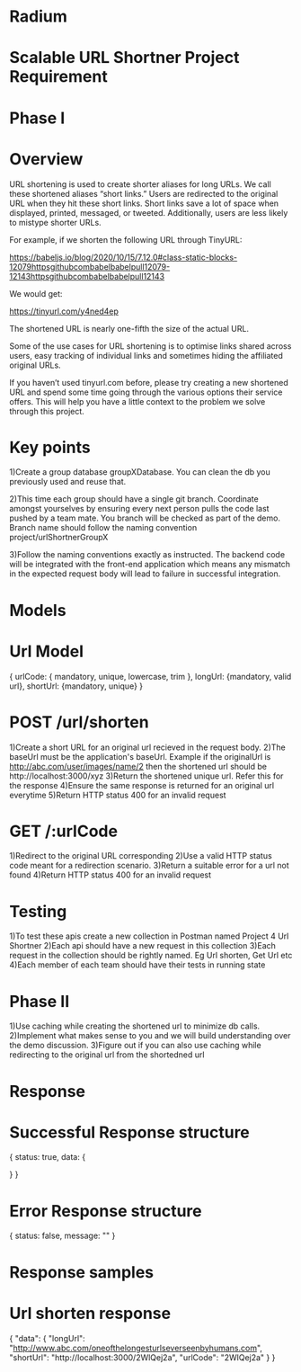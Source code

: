 # Radium
# Scalable URL Shortner Project Requirement
# Phase I
# Overview
URL shortening is used to create shorter aliases for long URLs. We call these shortened aliases “short links.” Users are redirected to the original URL when they hit these short links. Short links save a lot of space when displayed, printed, messaged, or tweeted. Additionally, users are less likely to mistype shorter URLs.

For example, if we shorten the following URL through TinyURL:

https://babeljs.io/blog/2020/10/15/7.12.0#class-static-blocks-12079httpsgithubcombabelbabelpull12079-12143httpsgithubcombabelbabelpull12143

We would get:

https://tinyurl.com/y4ned4ep

The shortened URL is nearly one-fifth the size of the actual URL.

Some of the use cases for URL shortening is to optimise links shared across users, easy tracking of individual links and sometimes hiding the affiliated original URLs.

If you haven’t used tinyurl.com before, please try creating a new shortened URL and spend some time going through the various options their service offers. This will help you have a little context to the problem we solve through this project.

# Key points
1)Create a group database groupXDatabase. You can clean the db you previously used and reuse that.

2)This time each group should have a single git branch. Coordinate amongst yourselves by ensuring every next person pulls the code last pushed by a team mate. You branch will be checked as part of the demo. Branch name should follow the naming convention project/urlShortnerGroupX

3)Follow the naming conventions exactly as instructed. The backend code will be integrated with the front-end application which means any mismatch in the expected request body will lead to failure in successful integration.
# Models
# Url Model
{ urlCode: { mandatory, unique, lowercase, trim }, longUrl: {mandatory, valid url}, shortUrl: {mandatory, unique} }

# POST /url/shorten
1)Create a short URL for an original url recieved in the request body.
2)The baseUrl must be the application's baseUrl. Example if the originalUrl is http://abc.com/user/images/name/2 then the shortened url should be http://localhost:3000/xyz
3)Return the shortened unique url. Refer this for the response
4)Ensure the same response is returned for an original url everytime
5)Return HTTP status 400 for an invalid request

# GET /:urlCode
1)Redirect to the original URL corresponding
2)Use a valid HTTP status code meant for a redirection scenario.
3)Return a suitable error for a url not found
4)Return HTTP status 400 for an invalid request

# Testing
1)To test these apis create a new collection in Postman named Project 4 Url Shortner
2)Each api should have a new request in this collection
3)Each request in the collection should be rightly named. Eg Url shorten, Get Url etc
4)Each member of each team should have their tests in running state

# Phase II
1)Use caching while creating the shortened url to minimize db calls.
2)Implement what makes sense to you and we will build understanding over the demo discussion.
3)Figure out if you can also use caching while redirecting to the original url from the shortedned url

# Response
  # Successful Response structure
{
  status: true,
  data: {

  }
}
  # Error Response structure
{
  status: false,
  message: ""
}
  # Response samples
   # Url shorten response
{
  "data": {
    "longUrl": "http://www.abc.com/oneofthelongesturlseverseenbyhumans.com",
    "shortUrl": "http://localhost:3000/2WlQej2a",
    "urlCode": "2WlQej2a"
  } 
}
